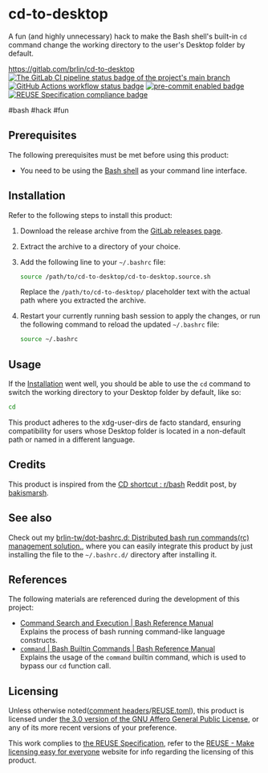 # cd-to-desktop

A fun (and highly unnecessary) hack to make the Bash shell's built-in `cd` command change the working directory to the user's Desktop folder by default.

<https://gitlab.com/brlin/cd-to-desktop>  
[![The GitLab CI pipeline status badge of the project's `main` branch](https://gitlab.com/brlin/cd-to-desktop/badges/main/pipeline.svg?ignore_skipped=true "Click here to check out the comprehensive status of the GitLab CI pipelines")](https://gitlab.com/brlin/cd-to-desktop/-/pipelines) [![GitHub Actions workflow status badge](https://github.com/brlin-tw/cd-to-desktop/actions/workflows/check-potential-problems.yml/badge.svg "GitHub Actions workflow status")](https://github.com/brlin-tw/cd-to-desktop/actions/workflows/check-potential-problems.yml) [![pre-commit enabled badge](https://img.shields.io/badge/pre--commit-enabled-brightgreen?logo=pre-commit&logoColor=white "This project uses pre-commit to check potential problems")](https://pre-commit.com/) [![REUSE Specification compliance badge](https://api.reuse.software/badge/gitlab.com/brlin/cd-to-desktop "This project complies to the REUSE specification to decrease software licensing costs")](https://api.reuse.software/info/gitlab.com/brlin/cd-to-desktop)

\#bash \#hack \#fun

## Prerequisites

The following prerequisites must be met before using this product:

* You need to be using the [Bash shell](https://www.gnu.org/software/bash/) as your command line interface.

## Installation

Refer to the following steps to install this product:

1. Download the release archive from the [GitLab releases page](https://gitlab.com/brlin/cd-to-desktop/-/releases).
1. Extract the archive to a directory of your choice.
1. Add the following line to your `~/.bashrc` file:

   ```bash
   source /path/to/cd-to-desktop/cd-to-desktop.source.sh
   ```

   Replace the `/path/to/cd-to-desktop/` placeholder text with the actual path where you extracted the archive.
1. Restart your currently running bash session to apply the changes, or run the following command to reload the updated `~/.bashrc` file:

   ```bash
   source ~/.bashrc
   ```

## Usage

If the [Installation](#installation) went well, you should be able to use the `cd` command to switch the working directory to your Desktop folder by default, like so:

```bash
cd
```

This product adheres to the xdg-user-dirs de facto standard, ensuring compatibility for users whose Desktop folder is located in a non-default path or named in a different language.

## Credits

This product is inspired from the [CD shortcut : r/bash](https://www.reddit.com/r/bash/comments/1l69apz/cd_shortcut/) Reddit post, by [bakismarsh](https://www.reddit.com/user/bakismarsh/).

## See also

Check out my [brlin-tw/dot-bashrc.d: Distributed bash run commands(rc) management solution.](https://github.com/brlin-tw/dot-bashrc.d), where you can easily integrate this product by just installing the file to the `~/.bashrc.d/` directory after installing it.

## References

The following materials are referenced during the development of this project:

* [Command Search and Execution | Bash Reference Manual](https://www.gnu.org/savannah-checkouts/gnu/bash/manual/bash.html#Command-Search-and-Execution)  
  Explains the process of bash running command-like language constructs.
* [`command` | Bash Builtin Commands | Bash Reference Manual](https://www.gnu.org/savannah-checkouts/gnu/bash/manual/bash.html#index-command)  
  Explains the usage of the `command` builtin command, which is used to bypass our `cd` function call.

## Licensing

Unless otherwise noted([comment headers](https://reuse.software/spec-3.3/#comment-headers)/[REUSE.toml](https://reuse.software/spec-3.3/#reusetoml)), this product is licensed under [the 3.0 version of the GNU Affero General Public License](https://www.gnu.org/licenses/agpl-3.0.en.html), or any of its more recent versions of your preference.

This work complies to [the REUSE Specification](https://reuse.software/spec/), refer to the [REUSE - Make licensing easy for everyone](https://reuse.software/) website for info regarding the licensing of this product.
